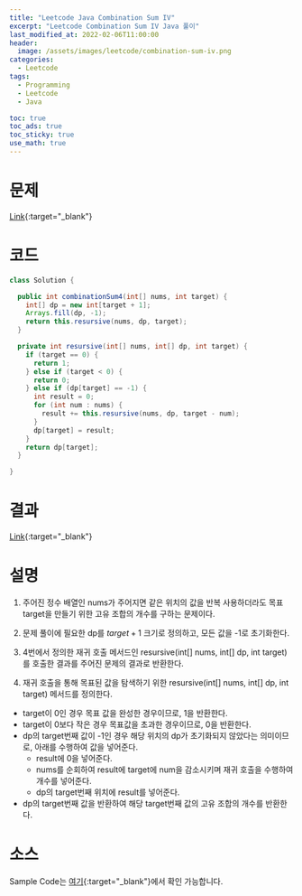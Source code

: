 ```yaml
---
title: "Leetcode Java Combination Sum IV"
excerpt: "Leetcode Combination Sum IV Java 풀이"
last_modified_at: 2022-02-06T11:00:00
header:
  image: /assets/images/leetcode/combination-sum-iv.png
categories:
  - Leetcode
tags:
  - Programming
  - Leetcode
  - Java

toc: true
toc_ads: true
toc_sticky: true
use_math: true
---
```

# 문제
[Link](https://leetcode.com/problems/combination-sum-iv/){:target="_blank"}

# 코드
```java
class Solution {

  public int combinationSum4(int[] nums, int target) {
    int[] dp = new int[target + 1];
    Arrays.fill(dp, -1);
    return this.resursive(nums, dp, target);
  }

  private int resursive(int[] nums, int[] dp, int target) {
    if (target == 0) {
      return 1;
    } else if (target < 0) {
      return 0;
    } else if (dp[target] == -1) {
      int result = 0;
      for (int num : nums) {
        result += this.resursive(nums, dp, target - num);
      }
      dp[target] = result;
    }
    return dp[target];
  }

}
```

# 결과
[Link](https://leetcode.com/submissions/detail/635345142/){:target="_blank"}

# 설명
1. 주어진 정수 배열인 nums가 주어지면 같은 위치의 값을 반복 사용하더라도 목표 target을 만들기 위한 고유 조합의 개수를 구하는 문제이다.

2. 문제 풀이에 필요한 dp를 $target + 1$ 크기로 정의하고, 모든 값을 -1로 초기화한다.

3. 4번에서 정의한 재귀 호출 메서드인 resursive(int[] nums, int[] dp, int target)를 호출한 결과를 주어진 문제의 결과로 반환한다.

4. 재귀 호출을 통해 목표된 값을 탐색하기 위한 resursive(int[] nums, int[] dp, int target) 메서드를 정의한다.
- target이 0인 경우 목표 값을 완성한 경우이므로, 1을 반환한다.
- target이 0보다 작은 경우 목표값을 초과한 경우이므로, 0을 반환한다.
- dp의 target번째 값이 -1인 경우 해당 위치의 dp가 초기화되지 않았다는 의미이므로, 아래를 수행하여 값을 넣어준다.
  - result에 0을 넣어준다.
  - nums를 순회하여 result에 target에 num을 감소시키며 재귀 호출을 수행하여 개수를 넣어준다.
  - dp의 target번째 위치에 result를 넣어준다.
- dp의 target번째 값을 반환하여 해당 target번째 값의 고유 조합의 개수를 반환한다.

# 소스
Sample Code는 [여기](https://github.com/GracefulSoul/leetcode/blob/master/src/main/java/gracefulsoul/problems/CombinationSumIV.java){:target="_blank"}에서 확인 가능합니다.